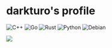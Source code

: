 # darkturo's profile

![C++](https://img.shields.io/badge/c++-%2300599C.svg?style=for-the-badge&logo=c%2B%2B&logoColor=white)
![Go](https://img.shields.io/badge/go-%2300ADD8.svg?style=for-the-badge&logo=go&logoColor=white)
![Rust](https://img.shields.io/badge/rust-%23000000.svg?style=for-the-badge&logo=rust&logoColor=white)
![Python](https://img.shields.io/badge/Python-3776AB?style=for-the-badge&logo=python&logoColor=white)
![Debian](https://img.shields.io/badge/Debian-D70A53?style=for-the-badge&logo=debian&logoColor=white)

<!--
![Profile Views](https://komarev.com/ghpvc/?username=darkturo&color=brightgreen&style=flat)
-->
![](https://hit.yhype.me/github/profile?account_id=802710)
